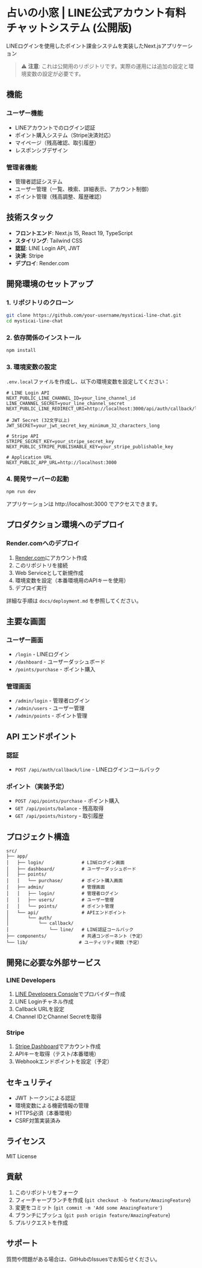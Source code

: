 # 占いの小窓 | LINE公式アカウント有料チャットシステム (公開版)

LINEログインを使用したポイント課金システムを実装したNext.jsアプリケーション

> ⚠️ **注意**: これは公開用のリポジトリです。実際の運用には追加の設定と環境変数の設定が必要です。

## 機能

### ユーザー機能
- LINEアカウントでのログイン認証
- ポイント購入システム（Stripe決済対応）
- マイページ（残高確認、取引履歴）
- レスポンシブデザイン

### 管理者機能
- 管理者認証システム
- ユーザー管理（一覧、検索、詳細表示、アカウント制御）
- ポイント管理（残高調整、履歴確認）

## 技術スタック

- **フロントエンド**: Next.js 15, React 19, TypeScript
- **スタイリング**: Tailwind CSS
- **認証**: LINE Login API, JWT
- **決済**: Stripe
- **デプロイ**: Render.com

## 開発環境のセットアップ

### 1. リポジトリのクローン

```bash
git clone https://github.com/your-username/mysticai-line-chat.git
cd mysticai-line-chat
```

### 2. 依存関係のインストール

```bash
npm install
```

### 3. 環境変数の設定

`.env.local`ファイルを作成し、以下の環境変数を設定してください：

```env
# LINE Login API
NEXT_PUBLIC_LINE_CHANNEL_ID=your_line_channel_id
LINE_CHANNEL_SECRET=your_line_channel_secret
NEXT_PUBLIC_LINE_REDIRECT_URI=http://localhost:3000/api/auth/callback/line

# JWT Secret (32文字以上)
JWT_SECRET=your_jwt_secret_key_minimum_32_characters_long

# Stripe API
STRIPE_SECRET_KEY=your_stripe_secret_key
NEXT_PUBLIC_STRIPE_PUBLISHABLE_KEY=your_stripe_publishable_key

# Application URL
NEXT_PUBLIC_APP_URL=http://localhost:3000
```

### 4. 開発サーバーの起動

```bash
npm run dev
```

アプリケーションは http://localhost:3000 でアクセスできます。

## プロダクション環境へのデプロイ

### Render.comへのデプロイ

1. [Render.com](https://render.com)にアカウント作成
2. このリポジトリを接続
3. Web Serviceとして新規作成
4. 環境変数を設定（本番環境用のAPIキーを使用）
5. デプロイ実行

詳細な手順は `docs/deployment.md` を参照してください。

## 主要な画面

### ユーザー画面
- `/login` - LINEログイン
- `/dashboard` - ユーザーダッシュボード
- `/points/purchase` - ポイント購入

### 管理画面
- `/admin/login` - 管理者ログイン
- `/admin/users` - ユーザー管理
- `/admin/points` - ポイント管理

## API エンドポイント

### 認証
- `POST /api/auth/callback/line` - LINEログインコールバック

### ポイント（実装予定）
- `POST /api/points/purchase` - ポイント購入
- `GET /api/points/balance` - 残高取得
- `GET /api/points/history` - 取引履歴

## プロジェクト構造

```
src/
├── app/
│   ├── login/              # LINEログイン画面
│   ├── dashboard/          # ユーザーダッシュボード
│   ├── points/
│   │   └── purchase/       # ポイント購入画面
│   ├── admin/              # 管理画面
│   │   ├── login/          # 管理者ログイン
│   │   ├── users/          # ユーザー管理
│   │   └── points/         # ポイント管理
│   └── api/                # APIエンドポイント
│       └── auth/
│           └── callback/
│               └── line/   # LINE認証コールバック
├── components/             # 共通コンポーネント（予定）
└── lib/                   # ユーティリティ関数（予定）
```

## 開発に必要な外部サービス

### LINE Developers
1. [LINE Developers Console](https://developers.line.biz/console/)でプロバイダー作成
2. LINE Loginチャネル作成
3. Callback URLを設定
4. Channel IDとChannel Secretを取得

### Stripe
1. [Stripe Dashboard](https://dashboard.stripe.com/)でアカウント作成
2. APIキーを取得（テスト/本番環境）
3. Webhookエンドポイントを設定（予定）

## セキュリティ

- JWT トークンによる認証
- 環境変数による機密情報の管理
- HTTPS必須（本番環境）
- CSRF対策実装済み

## ライセンス

MIT License

## 貢献

1. このリポジトリをフォーク
2. フィーチャーブランチを作成 (`git checkout -b feature/AmazingFeature`)
3. 変更をコミット (`git commit -m 'Add some AmazingFeature'`)
4. ブランチにプッシュ (`git push origin feature/AmazingFeature`)
5. プルリクエストを作成

## サポート

質問や問題がある場合は、GitHubのIssuesでお知らせください。
